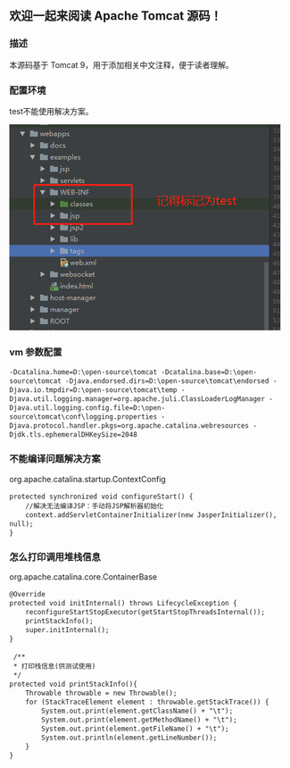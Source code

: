 ## 欢迎一起来阅读 Apache Tomcat 源码！

### 描述

本源码基于 Tomcat 9，用于添加相关中文注释，便于读者理解。

### 配置环境

test不能使用解决方案。

![](doc/fix-0.png)

### vm 参数配置

```
-Dcatalina.home=D:\open-source\tomcat -Dcatalina.base=D:\open-source\tomcat -Djava.endorsed.dirs=D:\open-source\tomcat\endorsed -Djava.io.tmpdir=D:\open-source\tomcat\temp -Djava.util.logging.manager=org.apache.juli.ClassLoaderLogManager -Djava.util.logging.config.file=D:\open-source\tomcat\conf\logging.properties -Djava.protocol.handler.pkgs=org.apache.catalina.webresources -Djdk.tls.ephemeralDHKeySize=2048
```

### 不能编译问题解决方案

org.apache.catalina.startup.ContextConfig

```
protected synchronized void configureStart() {
    //解决无法编译JSP：手动将JSP解析器初始化
    context.addServletContainerInitializer(new JasperInitializer(), null);
}
```

### 怎么打印调用堆栈信息

org.apache.catalina.core.ContainerBase

```
@Override
protected void initInternal() throws LifecycleException {
    reconfigureStartStopExecutor(getStartStopThreadsInternal());
    printStackInfo();
    super.initInternal();
}

 /**
 * 打印栈信息(供测试使用)
 */
protected void printStackInfo(){
    Throwable throwable = new Throwable();
    for (StackTraceElement element : throwable.getStackTrace()) {
        System.out.print(element.getClassName() + "\t");
        System.out.print(element.getMethodName() + "\t");
        System.out.print(element.getFileName() + "\t");
        System.out.println(element.getLineNumber());
    }
}
```
